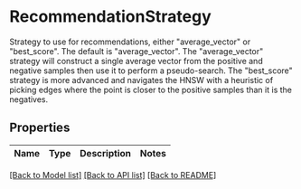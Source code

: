 # RecommendationStrategy

Strategy to use for recommendations, either \"average_vector\" or \"best_score\". The default is \"average_vector\". The \"average_vector\" strategy will construct a single average vector from the positive and negative samples then use it to perform a pseudo-search. The \"best_score\" strategy is more advanced and navigates the HNSW with a heuristic of picking edges where the point is closer to the positive samples than it is the negatives.

## Properties

Name | Type | Description | Notes
------------ | ------------- | ------------- | -------------

[[Back to Model list]](../README.md#documentation-for-models) [[Back to API list]](../README.md#documentation-for-api-endpoints) [[Back to README]](../README.md)


